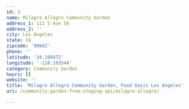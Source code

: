 ```yaml
---
id: 3
name: Milagro Allegro Community Garden
address_1: 111 S Ave 56
address_2: ''
city: Los Angeles
state: CA
zipcode: '90042'
phone: ''
latitude: '34.108472'
longitude: '-118.193544'
category: Community Garden
hours: []
website: ''
title: 'Milagro Allegro Community Garden, Food Oasis Los Angeles'
uri: /community-garden-from-staging-api/milagro-allegro/

---
```

